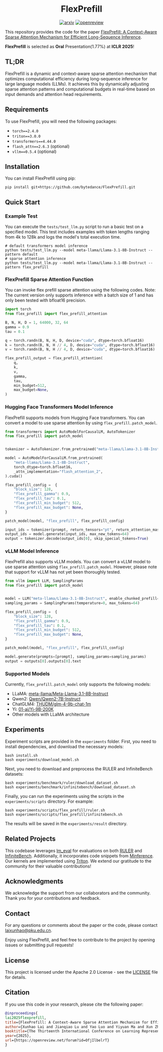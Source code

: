 <h1 align="center">FlexPrefill</h1>

<div align="center">
    
[![arxiv](https://img.shields.io/badge/arXiv-2502.20766-b31b1b.svg)](https://arxiv.org/abs/2502.20766)
[![openreview](https://img.shields.io/badge/OpenReview-Paper-COLOR.svg)](https://openreview.net/forum?id=OfjIlbelrT)

</div>


This repository provides the code for the paper [FlexPrefill: A Context-Aware Sparse Attention Mechanism for Efficient Long-Sequence Inference](https://openreview.net/forum?id=OfjIlbelrT). 

**FlexPrefill** is selected as **Oral** Presentation(1.77%) at **ICLR 2025**!

## TL;DR

FlexPrefill is a dynamic and context-aware sparse attention mechanism that optimizes computational efficiency during long-sequence inference for large language models (LLMs). It achieves this by dynamically adjusting sparse attention patterns and computational budgets in real-time based on input demands and attention head requirements.

## Requirements

To use FlexPrefill, you will need the following packages:

- `torch==2.4.0`
- `triton==3.0.0`
- `transformers==4.44.0`
- `flash_attn==2.6.3` (optional)
- `vllm==0.5.4` (optional)

## Installation

You can install FlexPrefill using pip:
```shell
pip install git+https://github.com/bytedance/FlexPrefill.git
```

## Quick Start

### Example Test

You can execute the `tests/test_llm.py` script to run a basic test on a specified model. This test includes examples with token lengths ranging from 4k to 128k and logs the model's total execution time.

```shell
# default transformers model inference
python tests/test_llm.py --model meta-llama/Llama-3.1-8B-Instruct --pattern default
# sparse attention inference
python tests/test_llm.py --model meta-llama/Llama-3.1-8B-Instruct --pattern flex_prefill
```

### FlexPrefill Sparse Attention Function

You can invoke flex prefill sparse attention using the following codes. Note: The current version only supports inference with a batch size of 1 and has only been tested with bfloat16 precision.

```python
import torch
from flex_prefill import flex_prefill_attention

B, N, H, D = 1, 64000, 32, 64
gamma = 0.9
tau = 0.1

q = torch.randn(B, N, H, D, device="cuda", dtype=torch.bfloat16)
k = torch.randn(B, N, H // 4, D, device="cuda", dtype=torch.bfloat16)
v = torch.randn(B, N, H // 4, D, device="cuda", dtype=torch.bfloat16)

flex_prefill_output = flex_prefill_attention(
    q,
    k,
    v,
    gamma,
    tau,
    min_budget=512,
    max_budget=None,
)
```

### Hugging Face Transformers Model Inference

FlexPrefill supports models from Hugging Face transformers. You can convert a model to use sparse attention by using `flex_prefill.patch_model`.

```python
from transformers import AutoModelForCausalLM, AutoTokenizer
from flex_prefill import patch_model


tokenizer = AutoTokenizer.from_pretrained("meta-llama/Llama-3.1-8B-Instruct")

model = AutoModelForCausalLM.from_pretrained(
    "meta-llama/Llama-3.1-8B-Instruct",
    torch_dtype=torch.bfloat16,
    _attn_implementation="flash_attention_2",
).cuda()

flex_prefill_config =  {
    "block_size": 128,
    "flex_prefill_gamma": 0.9,
    "flex_prefill_tau": 0.1,
    "flex_prefill_min_budget": 512,
    "flex_prefill_max_budget": None,
}

patch_model(model, "flex_prefill", flex_prefill_config)

input_ids = tokenizer(prompt, return_tensors="pt", return_attention_mask=False).input_ids.cuda()
output_ids = model.generate(input_ids, max_new_tokens=64)
output = tokenizer.decode(output_ids[0], skip_special_tokens=True)
```

### vLLM Model Inference

FlexPrefill also supports vLLM models. You can convert a vLLM model to use sparse attention using `flex_prefill.patch_model`. However, please note that support for vLLM has not yet been thoroughly tested.

```python
from vllm import LLM, SamplingParams
from flex_prefill import patch_model


model = LLM("meta-llama/Llama-3.1-8B-Instruct", enable_chunked_prefill=False, max_num_seqs=1)
sampling_params = SamplingParams(temperature=0, max_tokens=64)

flex_prefill_config =  {
    "block_size": 128,
    "flex_prefill_gamma": 0.9,
    "flex_prefill_tau": 0.1,
    "flex_prefill_min_budget": 512,
    "flex_prefill_max_budget": None,
}

patch_model(model, "flex_prefill", flex_prefill_config)

model.generate(prompts=[prompt], sampling_params=sampling_params)
output = outputs[0].outputs[0].text
```

### Supported Models

Currently, `flex_prefill.patch_model` only supports the following models:
- LLaMA: [meta-llama/Meta-Llama-3.1-8B-Instruct](https://huggingface.co/meta-llama/Meta-Llama-3.1-8B-Instruct)
- Qwen2: [Qwen/Qwen2-7B-Instruct](https://huggingface.co/Qwen/Qwen2-7B-Instruct)
- ChatGLM4: [THUDM/glm-4-9b-chat-1m](https://huggingface.co/THUDM/glm-4-9b-chat-1m)
- Yi: [01-ai/Yi-9B-200K](https://huggingface.co/01-ai/Yi-9B-200K)
- Other models with LLaMA architecture

## Experiments

Experiment scripts are provided in the `experiments` folder. First, you need to install dependencies, and download the necessary models:

```shell
bash install.sh
bash experiments/download_model.sh
```

Next, you need to download and preprocess the RULER and InfiniteBench datasets:

```shell
bash experiments/benchmark/ruler/download_dataset.sh
bash experiments/benchmark/infinitebench/download_dataset.sh
```

Finally, you can run the experiments using the scripts in the `experiments/scripts` directory. For example:

```shell
bash experiments/scripts/flex_prefill/ruler.sh
bash experiments/scripts/flex_prefill/infinitebench.sh
```

The results will be saved in the `experiments/result` directory.

## Related Projects

This codebase leverages [lm_eval](https://github.com/EleutherAI/lm-evaluation-harness) for evaluations on both [RULER](https://github.com/NVIDIA/RULER) and [InfiniteBench](https://github.com/OpenBMB/InfiniteBench). Additionally, it incorporates code snippets from [Minference](https://github.com/microsoft/MInference). Our kernels are implemented using [Triton](https://github.com/triton-lang/triton). We extend our gratitude to the community for their valuable contributions!


## Acknowledgments

We acknowledge the support from our collaborators and the community. Thank you for your contributions and feedback.

## Contact

For any questions or comments about the paper or the code, please contact laixunhao@pku.edu.cn.

Enjoy using FlexPrefill, and feel free to contribute to the project by opening issues or submitting pull requests!

## License

This project is licensed under the Apache 2.0 License - see the [LICENSE](LICENSE) file for details.

## Citation

If you use this code in your research, please cite the following paper:

```bibtex
@inproceedings{
lai2025flexprefill,
title={FlexPrefill: A Context-Aware Sparse Attention Mechanism for Efficient Long-Sequence Inference},
author={Xunhao Lai and Jianqiao Lu and Yao Luo and Yiyuan Ma and Xun Zhou},
booktitle={The Thirteenth International Conference on Learning Representations},
year={2025},
url={https://openreview.net/forum?id=OfjIlbelrT}
}
```
